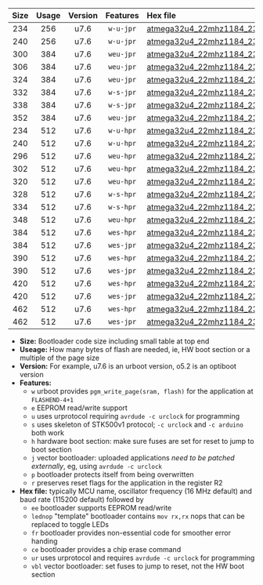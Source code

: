 |Size|Usage|Version|Features|Hex file|
|:-:|:-:|:-:|:-:|:--|
|234|256|u7.6|`w-u-jpr`|[atmega32u4_22mhz1184_230400bps_ur_vbl.hex](https://raw.githubusercontent.com/stefanrueger/urboot/main/atmega32u4_22mhz1184_230400bps_ur_vbl.hex)|
|240|256|u7.6|`w-u-jpr`|[atmega32u4_22mhz1184_230400bps_lednop_ur_vbl.hex](https://raw.githubusercontent.com/stefanrueger/urboot/main/atmega32u4_22mhz1184_230400bps_lednop_ur_vbl.hex)|
|300|384|u7.6|`weu-jpr`|[atmega32u4_22mhz1184_230400bps_ee_ur_vbl.hex](https://raw.githubusercontent.com/stefanrueger/urboot/main/atmega32u4_22mhz1184_230400bps_ee_ur_vbl.hex)|
|306|384|u7.6|`weu-jpr`|[atmega32u4_22mhz1184_230400bps_ee_lednop_ur_vbl.hex](https://raw.githubusercontent.com/stefanrueger/urboot/main/atmega32u4_22mhz1184_230400bps_ee_lednop_ur_vbl.hex)|
|324|384|u7.6|`weu-jpr`|[atmega32u4_22mhz1184_230400bps_ee_lednop_fr_ur_vbl.hex](https://raw.githubusercontent.com/stefanrueger/urboot/main/atmega32u4_22mhz1184_230400bps_ee_lednop_fr_ur_vbl.hex)|
|332|384|u7.6|`w-s-jpr`|[atmega32u4_22mhz1184_230400bps_vbl.hex](https://raw.githubusercontent.com/stefanrueger/urboot/main/atmega32u4_22mhz1184_230400bps_vbl.hex)|
|338|384|u7.6|`w-s-jpr`|[atmega32u4_22mhz1184_230400bps_lednop_vbl.hex](https://raw.githubusercontent.com/stefanrueger/urboot/main/atmega32u4_22mhz1184_230400bps_lednop_vbl.hex)|
|352|384|u7.6|`weu-jpr`|[atmega32u4_22mhz1184_230400bps_ee_lednop_fr_ce_ur_vbl.hex](https://raw.githubusercontent.com/stefanrueger/urboot/main/atmega32u4_22mhz1184_230400bps_ee_lednop_fr_ce_ur_vbl.hex)|
|234|512|u7.6|`w-u-hpr`|[atmega32u4_22mhz1184_230400bps_ur.hex](https://raw.githubusercontent.com/stefanrueger/urboot/main/atmega32u4_22mhz1184_230400bps_ur.hex)|
|240|512|u7.6|`w-u-hpr`|[atmega32u4_22mhz1184_230400bps_lednop_ur.hex](https://raw.githubusercontent.com/stefanrueger/urboot/main/atmega32u4_22mhz1184_230400bps_lednop_ur.hex)|
|296|512|u7.6|`weu-hpr`|[atmega32u4_22mhz1184_230400bps_ee_ur.hex](https://raw.githubusercontent.com/stefanrueger/urboot/main/atmega32u4_22mhz1184_230400bps_ee_ur.hex)|
|302|512|u7.6|`weu-hpr`|[atmega32u4_22mhz1184_230400bps_ee_lednop_ur.hex](https://raw.githubusercontent.com/stefanrueger/urboot/main/atmega32u4_22mhz1184_230400bps_ee_lednop_ur.hex)|
|320|512|u7.6|`weu-hpr`|[atmega32u4_22mhz1184_230400bps_ee_lednop_fr_ur.hex](https://raw.githubusercontent.com/stefanrueger/urboot/main/atmega32u4_22mhz1184_230400bps_ee_lednop_fr_ur.hex)|
|328|512|u7.6|`w-s-hpr`|[atmega32u4_22mhz1184_230400bps.hex](https://raw.githubusercontent.com/stefanrueger/urboot/main/atmega32u4_22mhz1184_230400bps.hex)|
|334|512|u7.6|`w-s-hpr`|[atmega32u4_22mhz1184_230400bps_lednop.hex](https://raw.githubusercontent.com/stefanrueger/urboot/main/atmega32u4_22mhz1184_230400bps_lednop.hex)|
|348|512|u7.6|`weu-hpr`|[atmega32u4_22mhz1184_230400bps_ee_lednop_fr_ce_ur.hex](https://raw.githubusercontent.com/stefanrueger/urboot/main/atmega32u4_22mhz1184_230400bps_ee_lednop_fr_ce_ur.hex)|
|384|512|u7.6|`wes-hpr`|[atmega32u4_22mhz1184_230400bps_ee.hex](https://raw.githubusercontent.com/stefanrueger/urboot/main/atmega32u4_22mhz1184_230400bps_ee.hex)|
|384|512|u7.6|`wes-jpr`|[atmega32u4_22mhz1184_230400bps_ee_vbl.hex](https://raw.githubusercontent.com/stefanrueger/urboot/main/atmega32u4_22mhz1184_230400bps_ee_vbl.hex)|
|390|512|u7.6|`wes-hpr`|[atmega32u4_22mhz1184_230400bps_ee_lednop.hex](https://raw.githubusercontent.com/stefanrueger/urboot/main/atmega32u4_22mhz1184_230400bps_ee_lednop.hex)|
|390|512|u7.6|`wes-jpr`|[atmega32u4_22mhz1184_230400bps_ee_lednop_vbl.hex](https://raw.githubusercontent.com/stefanrueger/urboot/main/atmega32u4_22mhz1184_230400bps_ee_lednop_vbl.hex)|
|420|512|u7.6|`wes-hpr`|[atmega32u4_22mhz1184_230400bps_ee_lednop_fr.hex](https://raw.githubusercontent.com/stefanrueger/urboot/main/atmega32u4_22mhz1184_230400bps_ee_lednop_fr.hex)|
|420|512|u7.6|`wes-jpr`|[atmega32u4_22mhz1184_230400bps_ee_lednop_fr_vbl.hex](https://raw.githubusercontent.com/stefanrueger/urboot/main/atmega32u4_22mhz1184_230400bps_ee_lednop_fr_vbl.hex)|
|462|512|u7.6|`wes-hpr`|[atmega32u4_22mhz1184_230400bps_ee_lednop_fr_ce.hex](https://raw.githubusercontent.com/stefanrueger/urboot/main/atmega32u4_22mhz1184_230400bps_ee_lednop_fr_ce.hex)|
|462|512|u7.6|`wes-jpr`|[atmega32u4_22mhz1184_230400bps_ee_lednop_fr_ce_vbl.hex](https://raw.githubusercontent.com/stefanrueger/urboot/main/atmega32u4_22mhz1184_230400bps_ee_lednop_fr_ce_vbl.hex)|

- **Size:** Bootloader code size including small table at top end
- **Useage:** How many bytes of flash are needed, ie, HW boot section or a multiple of the page size
- **Version:** For example, u7.6 is an urboot version, o5.2 is an optiboot version
- **Features:**
  + `w` urboot provides `pgm_write_page(sram, flash)` for the application at `FLASHEND-4+1`
  + `e` EEPROM read/write support
  + `u` uses urprotocol requiring `avrdude -c urclock` for programming
  + `s` uses skeleton of STK500v1 protocol; `-c urclock` and `-c arduino` both work
  + `h` hardware boot section: make sure fuses are set for reset to jump to boot section
  + `j` vector bootloader: uploaded applications *need to be patched externally*, eg, using `avrdude -c urclock`
  + `p` bootloader protects itself from being overwritten
  + `r` preserves reset flags for the application in the register R2
- **Hex file:** typically MCU name, oscillator frequency (16 MHz default) and baud rate (115200 default) followed by
  + `ee` bootloader supports EEPROM read/write
  + `lednop` "template" bootloader contains `mov rx,rx` nops that can be replaced to toggle LEDs
  + `fr` bootloader provides non-essential code for smoother error handing
  + `ce` bootloader provides a chip erase command
  + `ur` uses urprotocol and requires `avrdude -c urclock` for programming
  + `vbl` vector bootloader: set fuses to jump to reset, not the HW boot section
